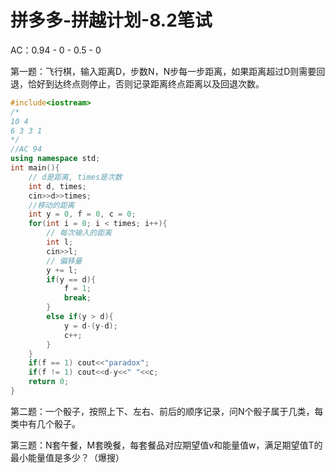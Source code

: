 # 拼多多-拼越计划-8.2笔试

AC：0.94 - 0 - 0.5 - 0 

第一题：飞行棋，输入距离D，步数N，N步每一步距离，如果距离超过D则需要回退，恰好到达终点则停止，否则记录距离终点距离以及回退次数。
```c++
#include<iostream>
/*
10 4
6 3 3 1
*/
//AC 94
using namespace std;
int main(){
    // d是距离, times是次数
    int d, times;
    cin>>d>>times;
    //移动的距离
    int y = 0, f = 0, c = 0;
    for(int i = 0; i < times; i++){
        // 每次输入的距离
        int l;
        cin>>l;
        // 偏移量
        y += l;
        if(y == d){
            f = 1;
            break;
        }
        else if(y > d){
            y = d-(y-d);
            c++;
        }
    }
    if(f == 1) cout<<"paradox";
    if(f != 1) cout<<d-y<<" "<<c;
    return 0;
}
```
第二题：一个骰子，按照上下、左右、前后的顺序记录，问N个骰子属于几类，每类中有几个骰子。

第三题：N套午餐，M套晚餐，每套餐品对应期望值v和能量值w，满足期望值T的最小能量值是多少？（爆搜）
